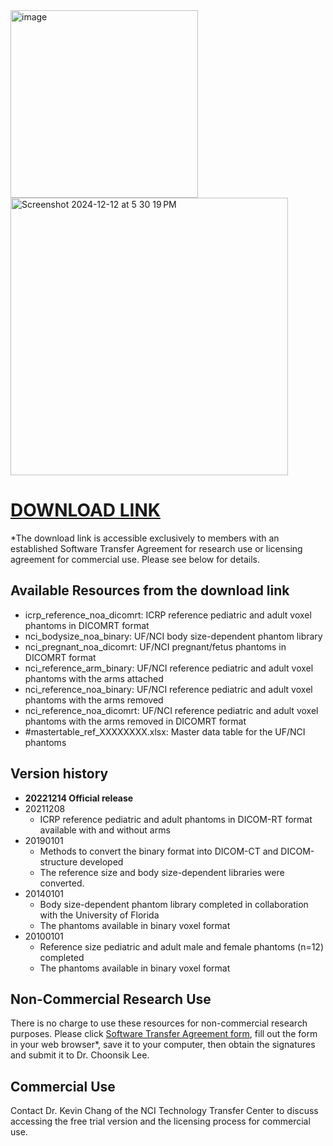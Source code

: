 <img width="300" alt="image" src="https://user-images.githubusercontent.com/22055904/233450972-15856234-7bf7-4035-9e56-cdd239c9d07d.png">

<img width="444" alt="Screenshot 2024-12-12 at 5 30 19 PM" src="https://github.com/user-attachments/assets/e875849f-a6cd-4b72-a189-4d9862a95bff" />

# [DOWNLOAD LINK](https://nih-my.sharepoint.com/:f:/r/personal/leechoonsik_nih_gov/Documents/ncidoseshare/PHANTOMS?csf=1&web=1&e=sAelRf)
*The download link is accessible exclusively to members with an established Software Transfer Agreement for research use or licensing agreement for commercial use. Please see below for details.

## Available Resources from the download link
- icrp_reference_noa_dicomrt: ICRP reference pediatric and adult voxel phantoms in DICOMRT format
- nci_bodysize_noa_binary: UF/NCI body size-dependent phantom library
- nci_pregnant_noa_dicomrt: UF/NCI pregnant/fetus phantoms in DICOMRT format
- nci_reference_arm_binary: UF/NCI reference pediatric and adult voxel phantoms with the arms attached
- nci_reference_noa_binary: UF/NCI reference pediatric and adult voxel phantoms with the arms removed
- nci_reference_noa_dicomrt: UF/NCI reference pediatric and adult voxel phantoms with the arms removed in DICOMRT format
- #mastertable_ref_XXXXXXXX.xlsx: Master data table for the UF/NCI phantoms

## Version history

- **20221214 Official release**
- 20211208
  - ICRP reference pediatric and adult phantoms in DICOM-RT format available with and without arms
- 20190101
  - Methods to convert the binary format into DICOM-CT and DICOM-structure developed
  - The reference size and body size-dependent libraries were converted.
- 20140101
  - Body size-dependent phantom library completed in collaboration with the University of Florida
  - The phantoms available in binary voxel format
- 20100101
  - Reference size pediatric and adult male and female phantoms (n=12) completed
  - The phantoms available in binary voxel format

## Non-Commercial Research Use

There is no charge to use these resources for non-commercial research purposes. Please click [Software Transfer Agreement form](https://dceg.cancer.gov/tools/radiation-dosimetry-tools/ncidose-software-transfer-agreement.pdf), fill out the form in your web browser*, save it to your computer, then obtain the signatures and submit it to Dr. Choonsik Lee.

## Commercial Use

Contact Dr. Kevin Chang of the NCI Technology Transfer Center to discuss accessing the free trial version and the licensing process for commercial use.

